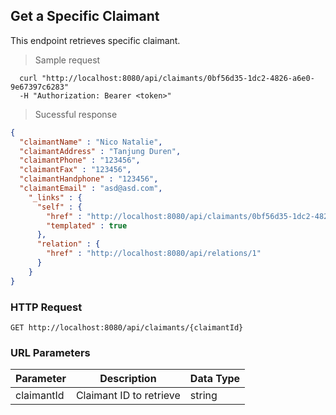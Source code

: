 
## Get a Specific Claimant
This endpoint retrieves specific claimant.

> Sample request

```shell
  curl "http://localhost:8080/api/claimants/0bf56d35-1dc2-4826-a6e0-9e67397c6283"
  -H "Authorization: Bearer <token>"
```

> Sucessful response

```json
{
  "claimantName" : "Nico Natalie",
  "claimantAddress" : "Tanjung Duren",
  "claimantPhone" : "123456",
  "claimantFax" : "123456",
  "claimantHandphone" : "123456",
  "claimantEmail" : "asd@asd.com",
    "_links" : {
      "self" : {
        "href" : "http://localhost:8080/api/claimants/0bf56d35-1dc2-4826-a6e0-9e67397c6283{?projection}",
        "templated" : true
      },
      "relation" : {
        "href" : "http://localhost:8080/api/relations/1"
      }
    }
}
```

### HTTP Request

`GET http://localhost:8080/api/claimants/{claimantId}`

### URL Parameters

Parameter | Description | Data Type
--------- | ----------- | ---------
claimantId | Claimant ID to retrieve | string